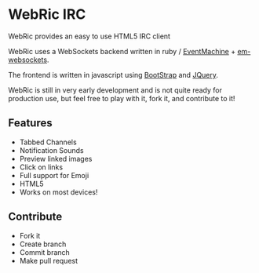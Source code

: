 # WebRic IRC

WebRic provides an easy to use HTML5 IRC client

WebRic uses a WebSockets backend written in ruby / [EventMachine](https://github.com/eventmachine/eventmachine) + [em-websockets](https://github.com/igrigorik/em-websocket).

The frontend is written in javascript using [BootStrap](http://getbootstrap.com/) and [JQuery](jquery.com).

WebRic is still in very early development and is not quite ready for production use, but feel free to play with it, fork it, and contribute to it!

## Features
* Tabbed Channels
* Notification Sounds
* Preview linked images
* Click on links
* Full support for Emoji
* HTML5
* Works on most devices!

## Contribute
* Fork it
* Create branch
* Commit branch
* Make pull request

